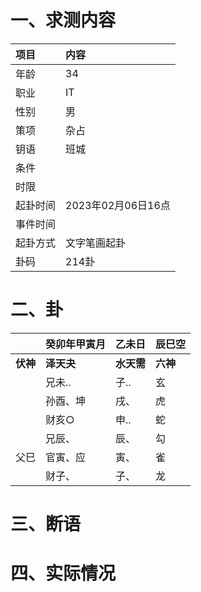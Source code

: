 # 一、求测内容
|项目|内容|
|:-|:-|
|年龄|34|
|职业|IT|
|性别|男|
|策项|杂占|
|钥语|班城|
|条件||
|时限||
|起卦时间|2023年02月06日16点|
|事件时间||
|起卦方式|文字笔画起卦|
|卦码|214卦|

# 二、卦
||癸卯年甲寅月|乙未日|辰巳空|
|:-|:-|:-|:-|
|**伏神**|**泽天夬**|**水天需**|**六神**|
||兄未..|子..|玄|
||孙酉、坤|戌、|虎|
||财亥○|申..|蛇|
||兄辰、|辰、|勾|
|父巳|官寅、应|寅、|雀|
||财子、|子、|龙|


# 三、断语

# 四、实际情况